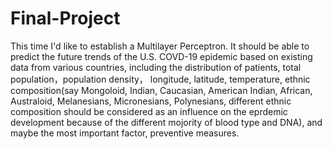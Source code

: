 # Final-Project
This time I'd like to establish a Multilayer Perceptron. It should be able to predict the future trends of the U.S. COVD-19 epidemic based on existing data from various countries, including the distribution of patients, total population，population density， longitude, latitude, temperature, ethnic composition(say Mongoloid, Indian, Caucasian, American Indian, African, Australoid, Melanesians, Micronesians, Polynesians, different ethnic composition should be considered as an influence on the eprdemic development because of the different mojority of blood type and DNA), and maybe the most important factor, preventive measures.

